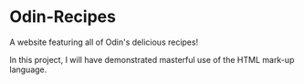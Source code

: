 # Odin-Recipes
A website featuring all of Odin's delicious recipes!

In this project, I will have demonstrated masterful use of the HTML mark-up language.